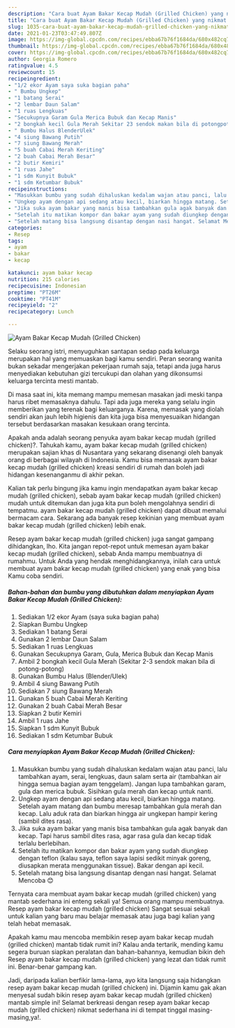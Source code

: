 ```yaml
---
description: "Cara buat Ayam Bakar Kecap Mudah (Grilled Chicken) yang nikmat dan Mudah Dibuat"
title: "Cara buat Ayam Bakar Kecap Mudah (Grilled Chicken) yang nikmat dan Mudah Dibuat"
slug: 1035-cara-buat-ayam-bakar-kecap-mudah-grilled-chicken-yang-nikmat-dan-mudah-dibuat
date: 2021-01-23T03:47:49.807Z
image: https://img-global.cpcdn.com/recipes/ebba67b76f1684da/680x482cq70/ayam-bakar-kecap-mudah-grilled-chicken-foto-resep-utama.jpg
thumbnail: https://img-global.cpcdn.com/recipes/ebba67b76f1684da/680x482cq70/ayam-bakar-kecap-mudah-grilled-chicken-foto-resep-utama.jpg
cover: https://img-global.cpcdn.com/recipes/ebba67b76f1684da/680x482cq70/ayam-bakar-kecap-mudah-grilled-chicken-foto-resep-utama.jpg
author: Georgia Romero
ratingvalue: 4.5
reviewcount: 15
recipeingredient:
- "1/2 ekor Ayam saya suka bagian paha"
- " Bumbu Ungkep"
- "1 batang Serai"
- "2 lembar Daun Salam"
- "1 ruas Lengkuas"
- "Secukupnya Garam Gula Merica Bubuk dan Kecap Manis"
- "2 bongkah kecil Gula Merah Sekitar 23 sendok makan bila di potongpotong"
- " Bumbu Halus BlenderUlek"
- "4 siung Bawang Putih"
- "7 siung Bawang Merah"
- "5 buah Cabai Merah Keriting"
- "2 buah Cabai Merah Besar"
- "2 butir Kemiri"
- "1 ruas Jahe"
- "1 sdm Kunyit Bubuk"
- "1 sdm Ketumbar Bubuk"
recipeinstructions:
- "Masukkan bumbu yang sudah dihaluskan kedalam wajan atau panci, lalu tambahkan ayam, serai, lengkuas, daun salam serta air (tambahkan air hingga semua bagian ayam tenggelam). Jangan lupa tambahkan garam, gula dan merica bubuk. Sisihkan gula merah dan kecap untuk nanti."
- "Ungkep ayam dengan api sedang atau kecil, biarkan hingga matang. Setelah ayam matang dan bumbu meresap tambahkan gula merah dan kecap. Lalu aduk rata dan biarkan hingga air ungkepan hampir kering (sambil dites rasa)."
- "Jika suka ayam bakar yang manis bisa tambahkan gula agak banyak dan kecap. Tapi harus sambil dites rasa, agar rasa gula dan kecap tidak terlalu berlebihan."
- "Setelah itu matikan kompor dan bakar ayam yang sudah diungkep dengan teflon (kalau saya, teflon saya lapisi sedikit minyak goreng, diusapkan merata menggunakan tissue). Bakar dengan api kecil."
- "Setelah matang bisa langsung disantap dengan nasi hangat. Selamat Mencoba 😊"
categories:
- Resep
tags:
- ayam
- bakar
- kecap

katakunci: ayam bakar kecap 
nutrition: 215 calories
recipecuisine: Indonesian
preptime: "PT26M"
cooktime: "PT41M"
recipeyield: "2"
recipecategory: Lunch

---
```



![Ayam Bakar Kecap Mudah (Grilled Chicken)](https://img-global.cpcdn.com/recipes/ebba67b76f1684da/680x482cq70/ayam-bakar-kecap-mudah-grilled-chicken-foto-resep-utama.jpg)

Selaku seorang istri, menyuguhkan santapan sedap pada keluarga merupakan hal yang memuaskan bagi kamu sendiri. Peran seorang  wanita bukan sekadar mengerjakan pekerjaan rumah saja, tetapi anda juga harus menyediakan kebutuhan gizi tercukupi dan olahan yang dikonsumsi keluarga tercinta mesti mantab.

Di masa  saat ini, kita memang mampu memesan masakan jadi meski tanpa harus ribet memasaknya dahulu. Tapi ada juga mereka yang selalu ingin memberikan yang terenak bagi keluarganya. Karena, memasak yang diolah sendiri akan jauh lebih higienis dan kita juga bisa menyesuaikan hidangan tersebut berdasarkan masakan kesukaan orang tercinta. 



Apakah anda adalah seorang penyuka ayam bakar kecap mudah (grilled chicken)?. Tahukah kamu, ayam bakar kecap mudah (grilled chicken) merupakan sajian khas di Nusantara yang sekarang disenangi oleh banyak orang di berbagai wilayah di Indonesia. Kamu bisa memasak ayam bakar kecap mudah (grilled chicken) kreasi sendiri di rumah dan boleh jadi hidangan kesenanganmu di akhir pekan.

Kalian tak perlu bingung jika kamu ingin mendapatkan ayam bakar kecap mudah (grilled chicken), sebab ayam bakar kecap mudah (grilled chicken) mudah untuk ditemukan dan juga kita pun boleh mengolahnya sendiri di tempatmu. ayam bakar kecap mudah (grilled chicken) dapat dibuat memalui bermacam cara. Sekarang ada banyak resep kekinian yang membuat ayam bakar kecap mudah (grilled chicken) lebih enak.

Resep ayam bakar kecap mudah (grilled chicken) juga sangat gampang dihidangkan, lho. Kita jangan repot-repot untuk memesan ayam bakar kecap mudah (grilled chicken), sebab Anda mampu membuatnya di rumahmu. Untuk Anda yang hendak menghidangkannya, inilah cara untuk membuat ayam bakar kecap mudah (grilled chicken) yang enak yang bisa Kamu coba sendiri.

<!--inarticleads1-->

##### Bahan-bahan dan bumbu yang dibutuhkan dalam menyiapkan Ayam Bakar Kecap Mudah (Grilled Chicken):

1. Sediakan 1/2 ekor Ayam (saya suka bagian paha)
1. Siapkan  Bumbu Ungkep
1. Sediakan 1 batang Serai
1. Gunakan 2 lembar Daun Salam
1. Sediakan 1 ruas Lengkuas
1. Gunakan Secukupnya Garam, Gula, Merica Bubuk dan Kecap Manis
1. Ambil 2 bongkah kecil Gula Merah (Sekitar 2-3 sendok makan bila di potong-potong)
1. Gunakan  Bumbu Halus (Blender/Ulek)
1. Ambil 4 siung Bawang Putih
1. Sediakan 7 siung Bawang Merah
1. Gunakan 5 buah Cabai Merah Keriting
1. Gunakan 2 buah Cabai Merah Besar
1. Siapkan 2 butir Kemiri
1. Ambil 1 ruas Jahe
1. Siapkan 1 sdm Kunyit Bubuk
1. Sediakan 1 sdm Ketumbar Bubuk




<!--inarticleads2-->

##### Cara menyiapkan Ayam Bakar Kecap Mudah (Grilled Chicken):

1. Masukkan bumbu yang sudah dihaluskan kedalam wajan atau panci, lalu tambahkan ayam, serai, lengkuas, daun salam serta air (tambahkan air hingga semua bagian ayam tenggelam). Jangan lupa tambahkan garam, gula dan merica bubuk. Sisihkan gula merah dan kecap untuk nanti.
1. Ungkep ayam dengan api sedang atau kecil, biarkan hingga matang. Setelah ayam matang dan bumbu meresap tambahkan gula merah dan kecap. Lalu aduk rata dan biarkan hingga air ungkepan hampir kering (sambil dites rasa).
1. Jika suka ayam bakar yang manis bisa tambahkan gula agak banyak dan kecap. Tapi harus sambil dites rasa, agar rasa gula dan kecap tidak terlalu berlebihan.
1. Setelah itu matikan kompor dan bakar ayam yang sudah diungkep dengan teflon (kalau saya, teflon saya lapisi sedikit minyak goreng, diusapkan merata menggunakan tissue). Bakar dengan api kecil.
1. Setelah matang bisa langsung disantap dengan nasi hangat. Selamat Mencoba 😊




Ternyata cara membuat ayam bakar kecap mudah (grilled chicken) yang mantab sederhana ini enteng sekali ya! Semua orang mampu membuatnya. Resep ayam bakar kecap mudah (grilled chicken) Sangat sesuai sekali untuk kalian yang baru mau belajar memasak atau juga bagi kalian yang telah hebat memasak.

Apakah kamu mau mencoba membikin resep ayam bakar kecap mudah (grilled chicken) mantab tidak rumit ini? Kalau anda tertarik, mending kamu segera buruan siapkan peralatan dan bahan-bahannya, kemudian bikin deh Resep ayam bakar kecap mudah (grilled chicken) yang lezat dan tidak rumit ini. Benar-benar gampang kan. 

Jadi, daripada kalian berfikir lama-lama, ayo kita langsung saja hidangkan resep ayam bakar kecap mudah (grilled chicken) ini. Dijamin kamu gak akan menyesal sudah bikin resep ayam bakar kecap mudah (grilled chicken) mantab simple ini! Selamat berkreasi dengan resep ayam bakar kecap mudah (grilled chicken) nikmat sederhana ini di tempat tinggal masing-masing,ya!.

